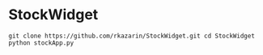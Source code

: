 StockWidget
===========

`git clone https://github.com/rkazarin/StockWidget.git
cd StockWidget
python stockApp.py
`
